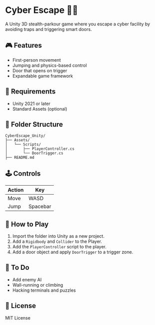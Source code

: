 # Cyber Escape 🚪💨

A Unity 3D stealth-parkour game where you escape a cyber facility by avoiding traps and triggering smart doors.

## 🎮 Features

- First-person movement
- Jumping and physics-based control
- Door that opens on trigger
- Expandable game framework

## 🧰 Requirements

- Unity 2021 or later
- Standard Assets (optional)

## 🧱 Folder Structure

```
CyberEscape_Unity/
├── Assets/
│   └── Scripts/
│       ├── PlayerController.cs
│       └── DoorTrigger.cs
├── README.md
```

## 🕹 Controls

| Action     | Key         |
|------------|-------------|
| Move       | WASD        |
| Jump       | Spacebar    |

## 🚀 How to Play

1. Import the folder into Unity as a new project.
2. Add a `Rigidbody` and `Collider` to the Player.
3. Add the `PlayerController` script to the player.
4. Add a door object and apply `DoorTrigger` to a trigger zone.

## 📌 To Do

- Add enemy AI
- Wall-running or climbing
- Hacking terminals and puzzles

## 📜 License

MIT License
